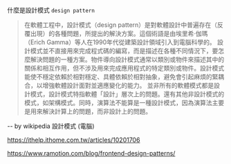 什麼是設計模式 `design pattern`
> 在軟體工程中，設計模式（design pattern）是對軟體設計中普遍存在（反覆出現）的各種問題，所提出的解決方案。這個術語是由埃里希·伽瑪（Erich Gamma）等人在1990年代從建築設計領域引入到電腦科學的。
> 設計模式並不直接用來完成程式碼的編寫，而是描述在各種不同情況下，要怎麼解決問題的一種方案。物件導向設計模式通常以類別或物件來描述其中的關係和相互作用，但不涉及用來完成應用程式的特定類別或物件。設計模式能使不穩定依賴於相對穩定、具體依賴於相對抽象，避免會引起麻煩的緊耦合，以增強軟體設計面對並適應變化的能力。
> 並非所有的軟體模式都是設計模式，設計模式特指軟體「設計」層次上的問題。還有其他非設計模式的模式，如架構模式。同時，演算法不能算是一種設計模式，因為演算法主要是用來解決計算上的問題，而非設計上的問題。

-- by wikipedia 設計模式 (電腦)

https://ithelp.ithome.com.tw/articles/10201706

https://www.ramotion.com/blog/frontend-design-patterns/
